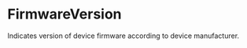 FirmwareVersion
===============

Indicates version of device firmware according to device manufacturer.
